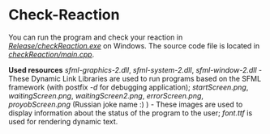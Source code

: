 # Check-Reaction
You can run the program and check your reaction in *[Release/checkReaction.exe](https://github.com/Spacice/Check-Reaction/blob/main/Release/checkReaction.exe)* on Windows.
The source code file is located in *[checkReaction/main.cpp](https://github.com/Spacice/Check-Reaction/blob/main/checkReaction/main.cpp)*.

**Used resources**
*sfml-graphics-2.dll*, *sfml-system-2.dll*, *sfml-window-2.dll* - These Dynamic Link Libraries are used to run programs based on the SFML framework (with postfix *-d* for debugging application); *startScreen.png*, *waitingScreen.png*, *waitingScreen2.png*, *errorScreen.png*, *proyobScreen.png* (Russian joke name :) ) - These images are used to display information about the status of the program to the user; *font.ttf* is used for rendering dynamic text.
